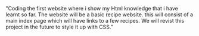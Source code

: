 "Coding the first website where i show my Html knowledge that i have learnt so far. The website will be a basic recipe website.
this will consist of a main index page which will have links to a few recipes. We will revist this project in the future to style it up with CSS."